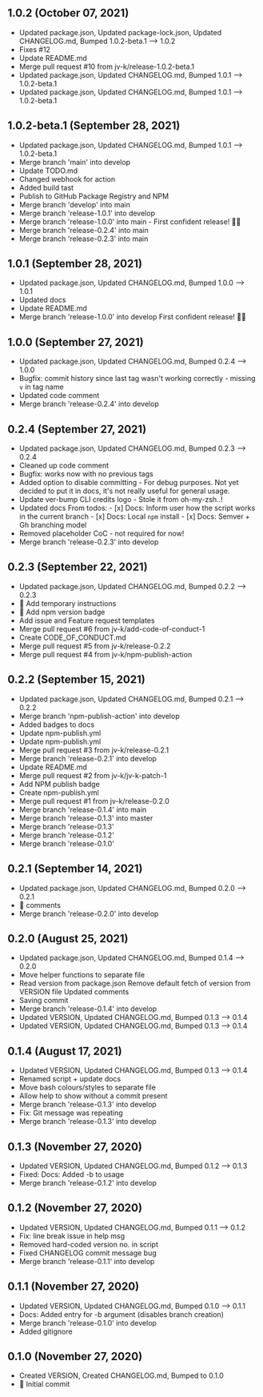 ## 1.0.2 (October 07, 2021)
- Updated package.json, Updated package-lock.json, Updated CHANGELOG.md, Bumped 1.0.2-beta.1 –> 1.0.2
- Fixes #12
- Update README.md
- Merge pull request #10 from jv-k/release-1.0.2-beta.1
- Updated package.json, Updated CHANGELOG.md, Bumped 1.0.1 –> 1.0.2-beta.1
- Updated package.json, Updated CHANGELOG.md, Bumped 1.0.1 –> 1.0.2-beta.1

## 1.0.2-beta.1 (September 28, 2021)
- Updated package.json, Updated CHANGELOG.md, Bumped 1.0.1 –> 1.0.2-beta.1
- Merge branch 'main' into develop
- Update TODO.md
- Changed webhook for action
- Added build tast
- Publish to GitHub Package Registry and NPM
- Merge branch 'develop' into main
- Merge branch 'release-1.0.1' into develop
- Merge branch 'release-1.0.0' into main - First confident release! 🚀✨
- Merge branch 'release-0.2.4' into main
- Merge branch 'release-0.2.3' into main

## 1.0.1 (September 28, 2021)
- Updated package.json, Updated CHANGELOG.md, Bumped 1.0.0 –> 1.0.1
- Updated docs
- Update README.md
- Merge branch 'release-1.0.0' into develop First confident release! 🚀✨

## 1.0.0 (September 27, 2021)
- Updated package.json, Updated CHANGELOG.md, Bumped 0.2.4 –> 1.0.0
- Bugfix: commit history since last tag wasn't working correctly - missing `v` in tag name
- Updated code comment
- Merge branch 'release-0.2.4' into develop

## 0.2.4 (September 27, 2021)
- Updated package.json, Updated CHANGELOG.md, Bumped 0.2.3 –> 0.2.4
- Cleaned up code comment
- Bugfix: works now with no previous tags
- Added option to disable committing - For debug purposes. Not yet decided to put it in docs, it's not really useful for general usage.
- Update ver-bump CLI credits logo - Stole it from oh-my-zsh..!
- Updated docs From todos:   - [x] Docs: Inform user how the script works in the current branch   - [x] Docs: Local `npm` install   - [x] Docs: Semver + Gh branching model
- Removed placeholder CoC - not required for now!
- Merge branch 'release-0.2.3' into develop

## 0.2.3 (September 22, 2021)
- Updated package.json, Updated CHANGELOG.md, Bumped 0.2.2 –> 0.2.3
- 📕 Add temporary instructions
- 📕 Add npm version badge
- Add issue and Feature request templates
- Merge pull request #6 from jv-k/add-code-of-conduct-1
- Create CODE_OF_CONDUCT.md
- Merge pull request #5 from jv-k/release-0.2.2
- Merge pull request #4 from jv-k/npm-publish-action

## 0.2.2 (September 15, 2021)
- Updated package.json, Updated CHANGELOG.md, Bumped 0.2.1 –> 0.2.2
- Merge branch 'npm-publish-action' into develop
- Added badges to docs
- Update npm-publish.yml
- Update npm-publish.yml
- Merge pull request #3 from jv-k/release-0.2.1
- Merge branch 'release-0.2.1' into develop
- Update README.md
- Merge pull request #2 from jv-k/jv-k-patch-1
- Add NPM publish badge
- Create npm-publish.yml
- Merge pull request #1 from jv-k/release-0.2.0
- Merge branch 'release-0.1.4' into main
- Merge branch 'release-0.1.3' into master
- Merge branch 'release-0.1.3'
- Merge branch 'release-0.1.2'
- Merge branch 'release-0.1.0'

## 0.2.1 (September 14, 2021)
- Updated package.json, Updated CHANGELOG.md, Bumped 0.2.0 –> 0.2.1
- 🧹 comments
- Merge branch 'release-0.2.0' into develop

## 0.2.0 (August 25, 2021)
- Updated package.json, Updated CHANGELOG.md, Bumped 0.1.4 –> 0.2.0
- Move helper functions to separate file
- Read version from package.json Remove default fetch of version from VERSION file Updated comments
- Saving commit
- Merge branch 'release-0.1.4' into develop
- Updated VERSION, Updated CHANGELOG.md, Bumped 0.1.3 –> 0.1.4
- Updated VERSION, Updated CHANGELOG.md, Bumped 0.1.3 –> 0.1.4

## 0.1.4 (August 17, 2021)
- Updated VERSION, Updated CHANGELOG.md, Bumped 0.1.3 –> 0.1.4
- Renamed script + update docs
- Move bash colours/styles to separate file
- Allow help to show without a commit present
- Merge branch 'release-0.1.3' into develop
- Fix: Git message was repeating
- Merge branch 'release-0.1.3' into develop

## 0.1.3 (November 27, 2020)
- Updated VERSION, Updated CHANGELOG.md, Bumped 0.1.2 –> 0.1.3
- Fixed: Docs: Added -b to usage
- Merge branch 'release-0.1.2' into develop

## 0.1.2 (November 27, 2020)
- Updated VERSION, Updated CHANGELOG.md, Bumped 0.1.1 –> 0.1.2
- Fix: line break issue in help msg
- Removed hard-coded version no. in script
- Fixed CHANGELOG commit message bug
- Merge branch 'release-0.1.1' into develop

## 0.1.1 (November 27, 2020)
- Updated VERSION, Updated CHANGELOG.md, Bumped 0.1.0 –> 0.1.1
- Docs: Added entry for -b argument (disables branch creation)
- Merge branch 'release-0.1.0' into develop
- Added gitignore

## 0.1.0 (November 27, 2020)
- Created VERSION, Created CHANGELOG.md, Bumped to 0.1.0
- 🚀 Initial commit

